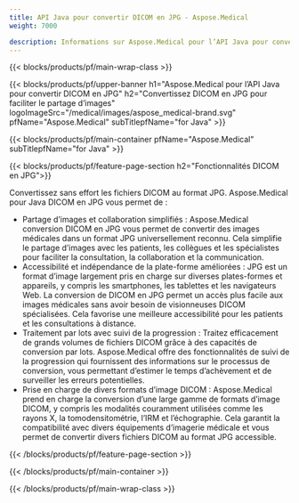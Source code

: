 ```yaml
---
title: API Java pour convertir DICOM en JPG - Aspose.Medical
weight: 7000

description: Informations sur Aspose.Medical pour l’API Java pour convertir DICOM en JPG
---
```


{{< blocks/products/pf/main-wrap-class >}}

{{< blocks/products/pf/upper-banner h1="Aspose.Medical pour l’API Java pour convertir DICOM en JPG" h2="Convertissez DICOM en JPG pour faciliter le partage d’images" logoImageSrc="/medical/images/aspose_medical-brand.svg" pfName="Aspose.Medical" subTitlepfName="for Java" >}}

{{< blocks/products/pf/main-container pfName="Aspose.Medical" subTitlepfName="for Java" >}}

{{< blocks/products/pf/feature-page-section h2="Fonctionnalités DICOM en JPG">}}

<p>Convertissez sans effort les fichiers DICOM au format JPG. Aspose.Medical pour Java DICOM en JPG vous permet de :</p>

<ul>
<li>Partage d’images et collaboration simplifiés : Aspose.Medical conversion DICOM en JPG vous permet de convertir des images médicales dans un format JPG universellement reconnu. Cela simplifie le partage d’images avec les patients, les collègues et les spécialistes pour faciliter la consultation, la collaboration et la communication.</li>
<li>Accessibilité et indépendance de la plate-forme améliorées : JPG est un format d’image largement pris en charge sur diverses plates-formes et appareils, y compris les smartphones, les tablettes et les navigateurs Web. La conversion de DICOM en JPG permet un accès plus facile aux images médicales sans avoir besoin de visionneuses DICOM spécialisées. Cela favorise une meilleure accessibilité pour les patients et les consultations à distance.</li>
<li>Traitement par lots avec suivi de la progression : Traitez efficacement de grands volumes de fichiers DICOM grâce à des capacités de conversion par lots. Aspose.Medical offre des fonctionnalités de suivi de la progression qui fournissent des informations sur le processus de conversion, vous permettant d’estimer le temps d’achèvement et de surveiller les erreurs potentielles.</li>
<li>Prise en charge de divers formats d’image DICOM : Aspose.Medical prend en charge la conversion d’une large gamme de formats d’image DICOM, y compris les modalités couramment utilisées comme les rayons X, la tomodensitométrie, l’IRM et l’échographie. Cela garantit la compatibilité avec divers équipements d’imagerie médicale et vous permet de convertir divers fichiers DICOM au format JPG accessible.</li>
</ul>

{{< /blocks/products/pf/feature-page-section >}}

{{< /blocks/products/pf/main-container >}}

{{< /blocks/products/pf/main-wrap-class >}}